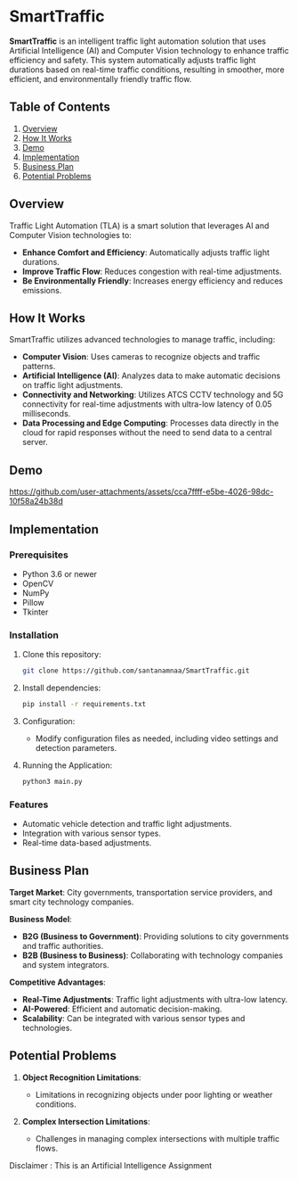 # SmartTraffic

**SmartTraffic** is an intelligent traffic light automation solution that uses Artificial Intelligence (AI) and Computer Vision technology to enhance traffic efficiency and safety. This system automatically adjusts traffic light durations based on real-time traffic conditions, resulting in smoother, more efficient, and environmentally friendly traffic flow.

## Table of Contents

1. [Overview](#overview)
2. [How It Works](#how-it-works)
3. [Demo](#demo)
4. [Implementation](#implementation)
5. [Business Plan](#business-plan)
6. [Potential Problems](#potential-problems)

## Overview

Traffic Light Automation (TLA) is a smart solution that leverages AI and Computer Vision technologies to:

- **Enhance Comfort and Efficiency**: Automatically adjusts traffic light durations.
- **Improve Traffic Flow**: Reduces congestion with real-time adjustments.
- **Be Environmentally Friendly**: Increases energy efficiency and reduces emissions.

## How It Works

SmartTraffic utilizes advanced technologies to manage traffic, including:

- **Computer Vision**: Uses cameras to recognize objects and traffic patterns.
- **Artificial Intelligence (AI)**: Analyzes data to make automatic decisions on traffic light adjustments.
- **Connectivity and Networking**: Utilizes ATCS CCTV technology and 5G connectivity for real-time adjustments with ultra-low latency of 0.05 milliseconds.
- **Data Processing and Edge Computing**: Processes data directly in the cloud for rapid responses without the need to send data to a central server.

## Demo
https://github.com/user-attachments/assets/cca7ffff-e5be-4026-98dc-10f58a24b38d

## Implementation

### Prerequisites

- Python 3.6 or newer
- OpenCV
- NumPy
- Pillow
- Tkinter

### Installation

1. Clone this repository:
   ```bash
   git clone https://github.com/santanamnaa/SmartTraffic.git
   ```

2. Install dependencies:
   ```bash
   pip install -r requirements.txt
   ```

3. Configuration:
   - Modify configuration files as needed, including video settings and detection parameters.

4. Running the Application:
   ```bash
   python3 main.py
   ```

### Features

- Automatic vehicle detection and traffic light adjustments.
- Integration with various sensor types.
- Real-time data-based adjustments.

## Business Plan

**Target Market**: City governments, transportation service providers, and smart city technology companies.

**Business Model**:
- **B2G (Business to Government)**: Providing solutions to city governments and traffic authorities.
- **B2B (Business to Business)**: Collaborating with technology companies and system integrators.

**Competitive Advantages**:
- **Real-Time Adjustments**: Traffic light adjustments with ultra-low latency.
- **AI-Powered**: Efficient and automatic decision-making.
- **Scalability**: Can be integrated with various sensor types and technologies.

## Potential Problems

1. **Object Recognition Limitations**:
   - Limitations in recognizing objects under poor lighting or weather conditions.

2. **Complex Intersection Limitations**:
   - Challenges in managing complex intersections with multiple traffic flows.

Disclaimer : This is an Artificial Intelligence Assignment
